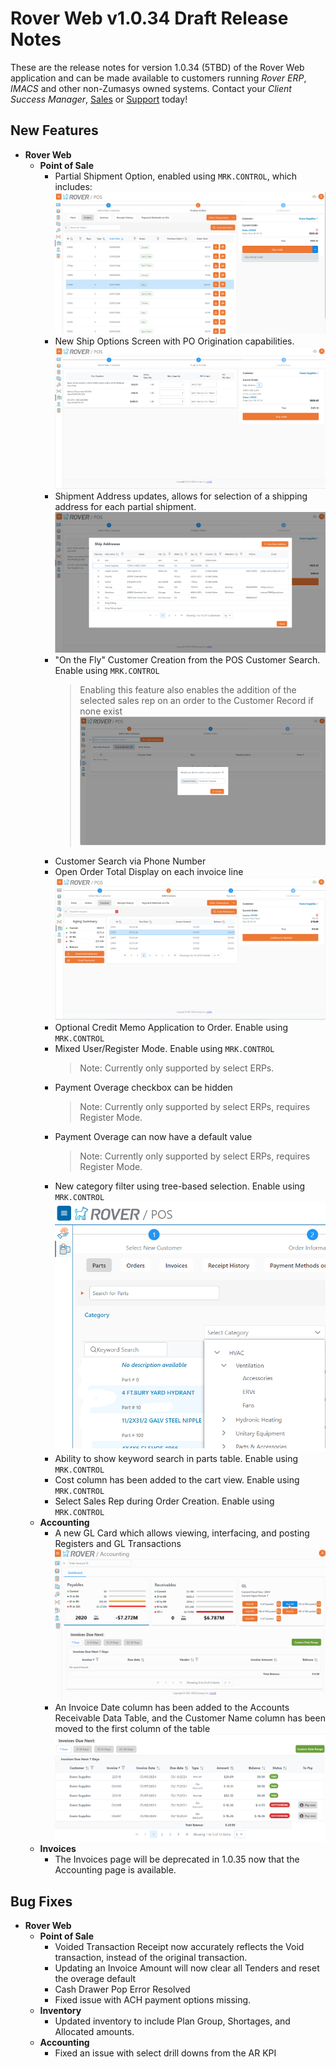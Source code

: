# Rover Web v1.0.34 Draft Release Notes

<badge text= "Version 1.0.34" vertical="middle" />

<PageHeader />

These are the release notes for version 1.0.34 (5TBD) of the Rover Web application and can be made available to customers running _Rover ERP_, _IMACS_ and other non-Zumasys owned systems. Contact your _Client Success Manager_, [Sales](mailto:sales@zumasys.com?subject=Rover%20Web%20v1.0.34) or [Support](mailto:help@zumasys.com?subject=Rover%20Web%20v1.0.34) today!

## New Features

- **Rover Web**
  - **Point of Sale**
    - Partial Shipment Option, enabled using `MRK.CONTROL`, which includes:
    ![Partial Ship Option](./PartialShip.png)
    - New Ship Options Screen with PO Origination capabilities.
    ![POS Ship Form](./ShipForm.png)
    - Shipment Address updates, allows for selection of a shipping address for each partial shipment.
    ![POS Ship Address Form](./shipaddress.png)
    - "On the Fly" Customer Creation from the POS Customer Search. Enable using `MRK.CONTROL`
      > Enabling this feature also enables the addition of the selected sales rep on an order to the Customer Record if none exist
      ![POS On the Fly Customer Creation](./OnTheFlyCust.png)
    - Customer Search via Phone Number
    - Open Order Total Display on each invoice line
    ![Source Order Total](./SourceOrderTotal.png)
    - Optional Credit Memo Application to Order. Enable using `MRK.CONTROL`
    - Mixed User/Register Mode. Enable using `MRK.CONTROL`
      > Note: Currently only supported by select ERPs.
    - Payment Overage checkbox can be hidden
      > Note: Currently only supported by select ERPs, requires Register Mode.
    - Payment Overage can now have a default value
      > Note: Currently only supported by select ERPs, requires Register Mode.
    - New category filter using tree-based selection. Enable using `MRK.CONTROL`
    ![POS Category Filter](./CategoryFilter.png)
    - Ability to show keyword search in parts table. Enable using `MRK.CONTROL`
    - Cost column has been added to the cart view. Enable using `MRK.CONTROL`
    - Select Sales Rep during Order Creation. Enable using `MRK.CONTROL`
  - **Accounting**
    - A new GL Card which allows viewing, interfacing, and posting Registers and GL Transactions
    ![Accounting GL Card](./accounting-gl-card.gif)
    - An Invoice Date column has been added to the Accounts Receivable Data Table, and the Customer Name column has been moved to the first column of the table
    ![Accounting AR Table](./accounting-ar-table-invoice-date.png)
  - **Invoices**
    - The Invoices page will be deprecated in 1.0.35 now that the Accounting page is available.

## Bug Fixes

- **Rover Web**
  - **Point of Sale**
    - Voided Transaction Receipt now accurately reflects the Void transaction, instead of the original transaction.
    - Updating an Invoice Amount will now clear all Tenders and reset the overage default
    - Cash Drawer Pop Error Resolved
    - Fixed issue with ACH payment options missing.
  - **Inventory**
    - Updated inventory to include Plan Group, Shortages, and Allocated amounts.
  - **Accounting**
    - Fixed an issue with select drill downs from the AR KPI

<PageFooter />
